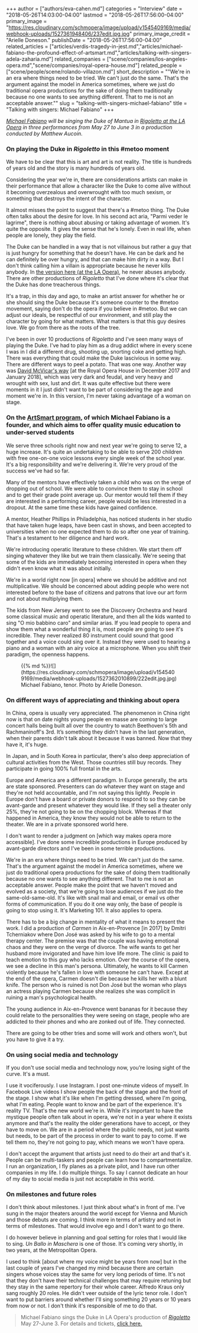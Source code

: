 +++
author = ["authors/eva-cahen.md"]
categories = "Interview"
date = "2018-05-26T14:03:00-04:00"
lastmod = "2018-05-26T17:56:00-04:00"
primary_image = "https://res.cloudinary.com/schmopera/image/upload/v1545409169/media/webhook-uploads/1527361948406/237edit.jpg.jpg"
primary_image_credit = "Arielle Doneson."
publishDate = "2018-05-26T17:56:00-04:00"
related_articles = ["articles/verdis-tragedy-in-jest.md","articles/michael-fabiano-the-profound-effect-of-artsmart.md","articles/talking-with-singers-adela-zaharia.md"]
related_companies = ["scene/companies/los-angeles-opera.md","scene/companies/royal-opera-house.md"]
related_people = ["scene/people/scene/rolando-villazon.md"]
short_description = "&quot;We&#039;re in an era where things need to be tried. We can&#039;t just do the same. That&#039;s the argument against the model in America sometimes, where we just do traditional opera productions for the sake of doing them traditionally because no one wants to see anything different. That to me is not an acceptable answer.&quot;"
slug = "talking-with-singers-michael-fabiano"
title = "Talking with singers: Michael Fabiano"
+++

*[Michael Fabiano](/scene/people/michael-fabiano/) will be singing the Duke of Mantua in [Rigoletto at the LA Opera](/verdis-tragedy-in-jest/) in three performances from May 27 to June 3 in a production conducted by Matthew Aucoin.*

### On playing the Duke in *Rigoletto* in this #metoo moment 

We have to be clear that this is art and art is not reality. The title is hundreds of years old and the story is many hundreds of years old. 

Considering the year we're in, there are considerations artists can make in their performance that allow a character like the Duke to come alive without it becoming overzealous and overwrought with too much sexism, or something that destroys the intent of the character. 

It almost misses the point to suggest that there's a #metoo thing. The Duke often talks about the desire for love.  In his second act aria, "Parmi veder le lagrime",  there is nothing about abusing or taking advantage of women. It's quite the opposite. It gives the sense that he's lonely. Even in real life, when people are lonely, they play the field.

The Duke can be handled in a way that is not villainous but rather a guy that is just hungry for something that he doesn't have. He can be dark and he can definitely be over hungry, and that can make him dirty in a way. But I don't think calling him a villain is appropriate because he never kills anybody. In [the version here (at the LA Opera)](/verdis-tragedy-in-jest/), he never abuses anybody. There are other productions of *Rigoletto* that I've done where it's clear that the Duke has done treacherous things. 

It's a trap, in this day and ago, to make an artist answer for whether he or she should sing the Duke because it's someone counter to the #metoo movement, saying don't do the opera if you believe in #metoo. But we can adjust our ideals, be respectful of our environment, and still play the character by going for what matters. What matters is that this guy desires love. We go from there as the roots of the tree.

I've been in over 10 productions of *Rigoletto* and I've seen many ways of playing the Duke. I've had to play him as a drug addict where in every scene I was in I did a different drug, shooting up, snorting coke and getting high. There was everything that could make the Duke lascivious in some way. There are different ways to peel a potato. That was one way. Another way was [David McVicar's way](/the-price-of-vengeance-rigoletto-at-roh/) [at the Royal Opera House in December 2017 and January 2018], which was very dark and feudal, and very heavy and wrought with sex, lust and dirt. It was quite effective but there were moments in it I just didn't want to be part of considering the age and moment we're in. In this version, I'm never taking advantage of a woman on stage.

### On the [ArtSmart program](/michael-fabiano-the-profound-effect-of-artsmart/), of which Michael Fabiano is a founder, and which aims to offer quality music education to under-served students

We serve three schools right now and next year we're going to serve 12, a huge increase. It's quite an undertaking to be able to serve 200 children with free one-on-one voice lessons every single week of the school year. It's a big responsibility and we're delivering it. We're very proud of the success we've had so far.

Many of the mentors have effectively taken a child who was on the verge of dropping out of school. We were able to convince them to stay in school and to get their grade point average up. Our mentor would tell them if they are interested in a performing career, people would be less interested in a dropout. At the same time these kids have gained confidence. 

A mentor, Heather Phillips in Philadelphia, has noticed students in her studio that have taken huge leaps, have been cast in shows, and been accepted to universities when no one expected them to do so after one year of training. That's a testament to her diligence and hard work.

We're introducing operatic literature to these children. We start them off singing whatever they like but we train them classically. We're seeing that some of the kids are immediately becoming interested in opera when they didn't even know what it was about initially. 

We're in a world right now [in opera] where we should be additive and not multiplicative. We should be concerned about adding people who were not interested before to the base of citizens and patrons that love our art form and not about multiplying them. 

The kids from New Jersey went to see the Discovery Orchestra and heard some classical music and operatic literature, and then all the kids wanted to sing "O mio babbino caro" and similar arias. If you lead people to opera and show them what a wonderful thing it is, most people are going to see it's incredible. They never realized 80 instrument could sound that good together and a voice could sing over it. Instead they were used to hearing a piano and a woman with an airy voice at a microphone. When you shift their paradigm, the openness happens.

<figure data-type="image">{{% md %}}![](https://res.cloudinary.com/schmopera/image/upload/v1545409169/media/webhook-uploads/1527362010899/222edit.jpg.jpg)
<figcaption>Michael Fabiano, tenor. Photo by Arielle Doneson.</figcaption>
</figure>

### On different ways of appreciating and thinking about opera

In China, opera is usually very appreciated. The phenomenon in China right now is that on date nights young people en masse are coming to large concert halls being built all over the country to watch Beethoven's 5th and Rachmaninoff's 3rd. It’s something they didn't have in the last generation, when their parents didn't talk about it because it was banned. Now that they have it, it's huge.

In Japan, and in South Korea in particular, there's also deep appreciation of cultural activities from the West. Those countries still buy records. They participate in going 100% full frontal in the arts.

Europe and America are a different paradigm. In Europe generally, the arts are state sponsored. Presenters can do whatever they want on stage and they're not held accountable, and I'm not saying this lightly. People in Europe don't have a board or private donors to respond to so they can be avant-garde and present whatever they would like. If they sell a theater only 25%, they're not going to be on the chopping block. Whereas if that happened in America, they know they would not be able to return to the theater. We are in a private sponsored world here. 

I don't want to render a judgment on [which way makes opera more accessible].  I've done some incredible productions in Europe produced by avant-garde directors and I've been in some terrible productions.

We're in an era where things need to be tried. We can't just do the same. That's the argument against the model in America sometimes, where we just do traditional opera productions for the sake of doing them traditionally because no one wants to see anything different. That to me is not an acceptable answer. People make the point that we haven't moved and evolved as a society, that we're going to lose audiences if we just do the same-old-same-old.  It's like with snail mail and email, or email vs other forms of communication. If you do it one way only, the base of people is going to stop using it. It's Marketing 101. It also applies to opera. 

There has to be a big change in mentality of what it means to present the work. I did a production of *Carmen* in Aix-en-Provence [in 2017] by Dmitri Tcherniakov where Don José was asked by his wife to go to a mental therapy center. The premise was that the couple was having emotional chaos and they were on the verge of divorce. The wife wants to get her husband more invigorated and have him love life more. The clinic is paid to teach emotion to this guy who lacks emotion. Over the course of the opera, we see a decline in this man's persona. Ultimately, he wants to kill Carmen violently because he's fallen in love with someone he can't have. Except at the end of the opera, Carmen doesn't die because he kills her with a blunt knife. The person who is ruined is not Don José but the woman who plays an actress playing Carmen because she realizes she was complicit in ruining a man's psychological health.

The young audience in Aix-en-Provence went bananas for it because they could relate to the personalities they were seeing on stage, people who are addicted to their phones and who are zonked out of life. They connected.

There are going to be other tries and some will work and others won't, but you have to give it a try. 

### On using social media and technology

If you don't use social media and technology now, you’re losing sight of the curve. It's a must.

I use it vociferously. I use Instagram. I post one-minute videos of myself. In Facebook Live videos I show people the back of the stage and the front of the stage. I show what it's like when I'm getting dressed, where I'm going, what I'm eating. People want to know and be part of the experience. It's reality TV. That's the new world we're in. While it's important to have the mystique people often talk about in opera, we're not in a year where it exists anymore and that's the reality the older generations have to accept, or they have to move on. We are in a period where the public needs, not just wants but needs, to be part of the process in order to want to pay to come. If we tell them no, they're not going to pay, which means we won't have opera. 

I don't accept the argument that artists just need to do their art and that's it. People can be multi-taskers and people can learn how to compartmentalize. I run an organization, I fly planes as a private pilot, and I have run other companies in my life. I do multiple things. To say I cannot dedicate an hour of my day to social media is just not acceptable in this world.

### On milestones and future roles

I don't think about milestones. I just think about what's in front of me. I've sung in the major theaters around the world except for Vienna and Munich and those debuts are coming. I think more in terms of artistry and not in terms of milestones. That would involve ego and I don't want to go there. 

I do however believe in planning and goal setting for roles that I would like to sing. *Un Ballo in Maschera* is one of those. It's coming very shortly, in two years, at the Metropolitan Opera. 

I used to think [about where my voice might be years from now] but in the last couple of years I've changed my mind because there are certain singers whose voices stay the same for very long periods of time. It's not that they don't have their technical challenges that may require retuning but they stay in the same repertory for their whole career. Alfredo Kraus only sang roughly 20 roles. He didn't veer outside of the lyric tenor role. I don't want to put barriers around whether I'll sing something 20 years or 10 years from now or not. I don't think it's responsible of me to do that.

>Michael Fabiano sings the Duke in LA Opera's production of [*Rigoletto*](https://www.laopera.org/season/1718-Season/rigoletto/) May 27-June 3. For details and tickets, [click here.](https://www.laopera.org/season/1718-Season/rigoletto/)
